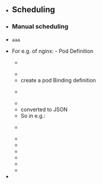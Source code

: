 - ## Scheduling
- ### Manual scheduling
- ```apl
  aaa
  ```
- For e.g. of nginx: - Pod Definition
	- ```apl
	  ```
	-
	- create a pod Binding definition
	- ```apl
	  ```
	-
	- converted to JSON
	- So in e.g.:
	- ```
	  
	  ```
	-
	-
	-
	-
	-
	-
-